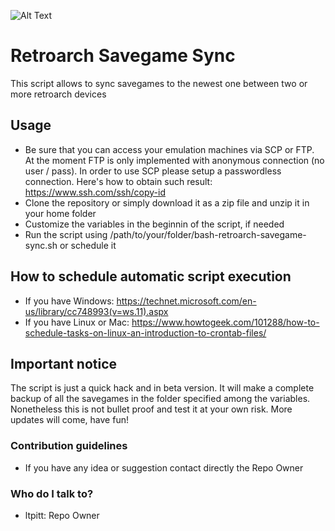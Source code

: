 ![Alt Text](https://github.com/ltpitt/bash-retroarch-savegame-sync/raw/main/logo/bash-retroarch-savegame-sync-logo.gif)  

# Retroarch Savegame Sync
This script allows to sync savegames to the newest one between two or more retroarch devices

## Usage
* Be sure that you can access your emulation machines via SCP or FTP. At the moment FTP is only implemented with anonymous connection (no user / pass). In order to use SCP please setup a passwordless connection. Here's how to obtain such result: https://www.ssh.com/ssh/copy-id
* Clone the repository or simply download it as a zip file and unzip it in your home folder
* Customize the variables in the beginnin of the script, if needed
* Run the script using /path/to/your/folder/bash-retroarch-savegame-sync.sh or schedule it

## How to schedule automatic script execution
* If you have Windows: https://technet.microsoft.com/en-us/library/cc748993(v=ws.11).aspx
* If you have Linux or Mac: https://www.howtogeek.com/101288/how-to-schedule-tasks-on-linux-an-introduction-to-crontab-files/

## Important notice
The script is just a quick hack and in beta version. It will make a complete backup of all the savegames in the folder specified among the variables.  Nonetheless this is not bullet proof and test it at your own risk.  More updates will come, have fun!

### Contribution guidelines ###

* If you have any idea or suggestion contact directly the Repo Owner

### Who do I talk to? ###

* ltpitt: Repo Owner
